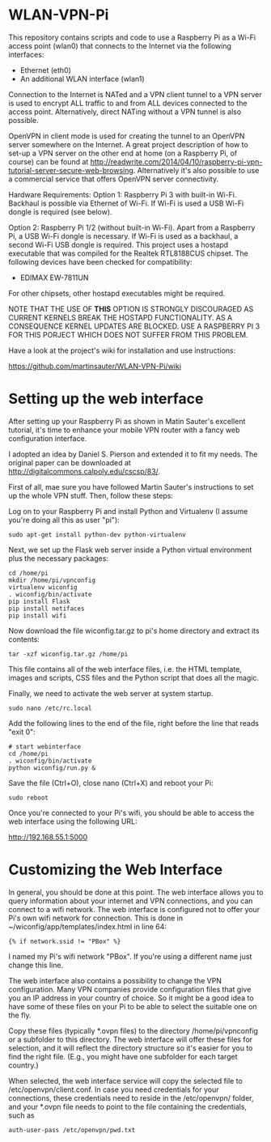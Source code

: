 WLAN-VPN-Pi
===========

This repository contains scripts and code to use a Raspberry Pi as a Wi-Fi access point (wlan0) that connects to the Internet via the following interfaces:

* Ethernet (eth0)
* An additional WLAN interface (wlan1)

Connection to the Internet is NATed and a VPN client tunnel to a VPN server is used to encrypt ALL traffic to and from ALL devices connected to the access point. Alternatively, direct NATing without a VPN tunnel is also possible.

OpenVPN in client mode is used for creating the tunnel to an OpenVPN server somewhere on the Internet. A great project description of how to set-up a VPN server on the other end at home (on a Raspberry Pi, of course) can be found at http://readwrite.com/2014/04/10/raspberry-pi-vpn-tutorial-server-secure-web-browsing. Alternatively it's also possible to use a commercial service that offers OpenVPN server connectivity.

Hardware Requirements: 
Option 1: Raspberry Pi 3 with built-in Wi-Fi. Backhaul is possible via Ethernet of Wi-Fi. If Wi-Fi is used a USB Wi-Fi dongle is required (see below).

Option 2: Raspberry Pi 1/2 (without built-in Wi-Fi). Apart from a Raspberry Pi, a USB Wi-Fi dongle is necessary. If Wi-Fi is used as a backhaul, a second Wi-Fi USB dongle is required. This project uses a hostapd executable that was compiled for the Realtek RTL8188CUS chipset. The following devices have been checked for compatibility:

* EDIMAX EW-7811UN

For other chipsets, other hostapd executables might be required. 

NOTE THAT THE USE OF **THIS** OPTION IS STRONGLY DISCOURAGED AS CURRENT KERNELS BREAK THE HOSTAPD FUNCTIONALITY. AS A CONSEQUENCE KERNEL UPDATES ARE BLOCKED. USE A RASPBERRY PI 3 FOR THIS PORJECT WHICH DOES NOT SUFFER FROM THIS PROBLEM.

Have a look at the project's wiki for installation and use instructions: 

https://github.com/martinsauter/WLAN-VPN-Pi/wiki

Setting up the web interface
============================

After setting up your Raspberry Pi as shown in Matin Sauter's excellent tutorial, it's time to enhance your mobile VPN router with a fancy web configuration interface.

I adopted an idea by Daniel S. Pierson and extended it to fit my needs. The original paper can be downloaded at http://digitalcommons.calpoly.edu/cscsp/83/.

First of all, mae sure you have followed Martin Sauter's instructions to set up the whole VPN stuff. Then, follow these steps:

Log on to your Raspberry Pi and install Python and Virtualenv (I assume you're doing all this as user "pi"):

```
sudo apt-get install python-dev python-virtualenv
```

Next, we set up the Flask web server inside a Python virtual environment plus the necessary packages:

```
cd /home/pi
mkdir /home/pi/vpnconfig
virtualenv wiconfig
. wiconfig/bin/activate
pip install Flask
pip install netifaces
pip install wifi
```

Now download the file wiconfig.tar.gz to pi's home directory and extract its contents:

```
tar -xzf wiconfig.tar.gz /home/pi
```

This file contains all of the web interface files, i.e. the HTML template, images and scripts, CSS files and the Python script that does all the magic.

Finally, we need to activate the web server at system startup.

```
sudo nano /etc/rc.local
```

Add the following lines to the end of the file, right before the line that reads "exit 0":

```
# start webinterface
cd /home/pi
. wiconfig/bin/activate
python wiconfig/run.py &
```

Save the file (Ctrl+O), close nano (Ctrl+X) and reboot your Pi:

```
sudo reboot
```

Once you're connected to your Pi's wifi, you should be able to access the web interface using the following URL:

http://192.168.55.1:5000


Customizing the Web Interface
=============================

In general, you should be done at this point. The web interface allows you to query information about your internet and VPN connections, and you can connect to a wifi network. The web interface is configured not to offer your Pi's own wifi network for connection. This is done in ~/wiconfig/app/templates/index.html in line 64:

```
{% if network.ssid != "PBox" %}
```

I named my Pi's wifi network "PBox". If you're using a different name just change this line.

The web interface also contains a possibility to change the VPN configuration. Many VPN companies provide configuration files that give you an IP address in your country of choice. So it might be a good idea to have some of these files on your Pi to be able to select the suitable one on the fly.

Copy these files (typically \*.ovpn files) to the directory /home/pi/vpnconfig or a subfolder to this directory. The web interface will offer these files for selection, and it will reflect the directory structure so it's easier for you to find the right file. (E.g., you might have one subfolder for each target country.)

When selected, the web interface service will copy the selected file to /etc/openvpn/client.conf. In case you need credentials for your connections, these credentials need to reside in the /etc/openvpn/ folder, and your \*.ovpn file needs to point to the file containing the credentials, such as

```
auth-user-pass /etc/openvpn/pwd.txt
```
